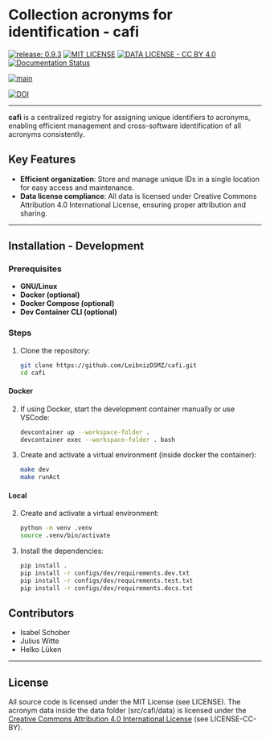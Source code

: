 # Collection acronyms for identification - cafi

[![release: 0.9.3](https://img.shields.io/badge/rel-0.9.3-blue.svg?style=flat-square)](https://github.com/LeibnizDSMZ/cafi)
[![MIT LICENSE](https://img.shields.io/badge/License-MIT-brightgreen.svg?style=flat-square)](https://choosealicense.com/licenses/mit/)
[![DATA LICENSE - CC BY 4.0](https://img.shields.io/badge/Data%20License-CC%20BY%204.0-brightgreen.svg?style=flat-square)](http://creativecommons.org/licenses/by/4.0/)
[![Documentation Status](https://img.shields.io/badge/docs-GitHub-blue.svg?style=flat-square)](https://LeibnizDSMZ.github.io/cafi/)

[![main](https://github.com/LeibnizDSMZ/cafi/actions/workflows/main.yml/badge.svg?branch=main)](https://github.com/LeibnizDSMZ/cafi/actions/workflows/main.yml)

[![DOI](https://zenodo.org/badge/638857356.svg)](https://doi.org/10.5281/zenodo.14872268)

---

**cafi** is a centralized registry for assigning unique identifiers to acronyms, enabling efficient management and cross-software identification of all acronyms consistently.

## Key Features

* **Efficient organization**: Store and manage unique IDs in a single location for easy access and maintenance.
* **Data license compliance**: All data is licensed under Creative Commons Attribution 4.0 International License, ensuring proper attribution and sharing.

---

## Installation - Development

### Prerequisites

- **GNU/Linux**
- **Docker (optional)**
- **Docker Compose (optional)**
- **Dev Container CLI (optional)**

### Steps

1. Clone the repository:
   ```sh
   git clone https://github.com/LeibnizDSMZ/cafi.git
   cd cafi
   ```

#### Docker

2. If using Docker, start the development container manually or use VSCode:
   ```sh
   devcontainer up --workspace-folder .
   devcontainer exec --workspace-folder . bash
   ```

3. Create and activate a virtual environment (inside docker the container):
   ```sh
   make dev
   make runAct
   ```

#### Local

2. Create and activate a virtual environment:
   ```sh
   python -m venv .venv
   source .venv/bin/activate
   ```
3. Install the dependencies:
   ```sh
   pip install .
   pip install -r configs/dev/requirements.dev.txt
   pip install -r configs/dev/requirements.test.txt
   pip install -r configs/dev/requirements.docs.txt
   ```


## Contributors

- Isabel Schober
- Julius Witte
- Helko Lüken

---

## License

All source code is licensed under the MIT License (see LICENSE). The acronym data inside the data folder (src/cafi/data) is licensed under the [Creative Commons Attribution 4.0 International License](http://creativecommons.org/licenses/by/4.0/) (see LICENSE-CC-BY).
